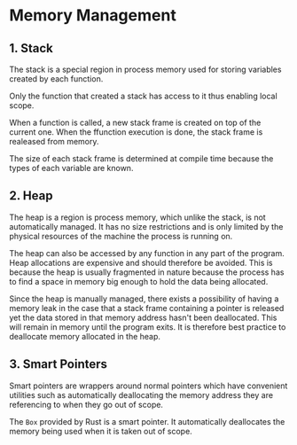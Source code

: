 # Memory Management

## 1. Stack

The stack is a special region in process memory used for storing variables
created by each function.

Only the function that created a stack has access to it thus enabling
local scope.

When a function is called, a new stack frame is created on top of the
current one. When the ffunction execution is done, the stack frame is
realeased from memory.

The size of each stack frame is determined at compile time because the
types of each variable are known.

## 2. Heap

The heap is a region is process memory, which unlike the stack, is not
automatically managed.
It has no size restrictions and is only limited by the physical resources of
the machine the process is running on.

The heap can also be accessed by any function in any part of the program. Heap
allocations are expensive and should therefore be avoided. This is because the
heap is usually fragmented in nature because the process has to find a space
in memory big enough to hold the data being allocated.

Since the heap is manually managed, there exists a possibility of having a
memory leak in the case that a stack frame containing a pointer is released yet
the data stored in that memory address hasn't been deallocated. This will
remain in memory until the program exits. It is therefore best practice to
deallocate memory allocated in the heap.

## 3. Smart Pointers

Smart pointers are wrappers around normal pointers which have convenient
utilities such as automatically deallocating the memory address they are
referencing to when they go out of scope.

The `Box` provided by Rust is a smart pointer. It automatically deallocates
the memory being used when it is taken out of scope.
